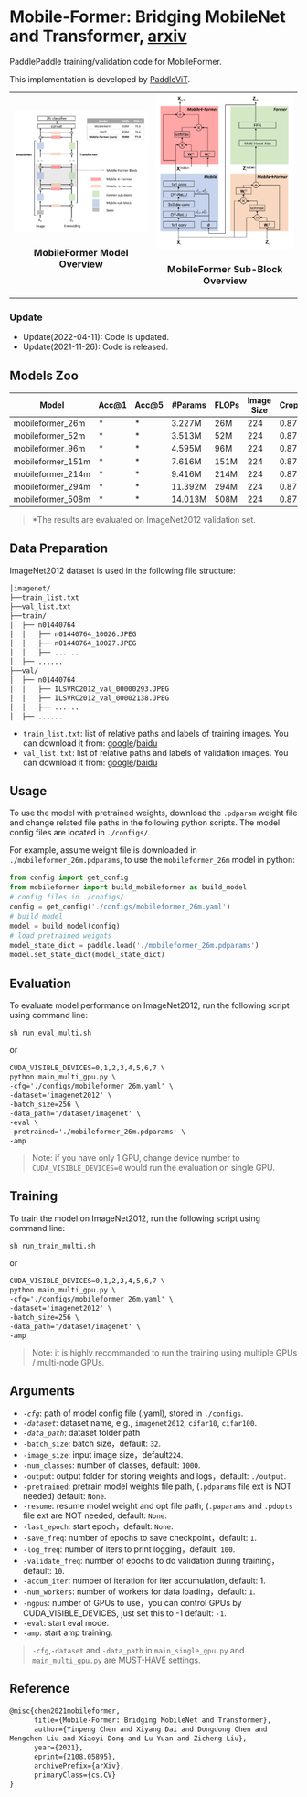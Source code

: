 # Mobile-Former: Bridging MobileNet and Transformer, [arxiv](https://arxiv.org/abs/2108.05895)

PaddlePaddle training/validation code for MobileFormer.

This implementation is developed by [PaddleViT](https://github.com/BR-IDL/PaddleViT.git).

<table>
    <tr>
        <td style="text-align:center">
            <img src='./mobileformer_arch.png'>
            <br>
            <h3>MobileFormer Model Overview</h3>
        </td>
        <td style="text-align:center">
            <img src='./mbileformer_block.png'>
            <br>
            <h3>MobileFormer Sub-Block Overview</h3>
        </td>
    </tr>
</table>

### Update

- Update(2022-04-11): Code is updated.
- Update(2021-11-26): Code is released.

## Models Zoo

| Model                         | Acc@1 | Acc@5 | #Params | FLOPs  | Image Size | Crop_pct | Interpolation | Link         |
|-------------------------------|-------|-------|---------|--------|------------|----------|---------------|--------------|
| mobileformer_26m			| * | * |  3.227M   | 26M    | 224        | 0.875    | bicubic       | * |
| mobileformer_52m   		| * | * |  3.513M   | 52M    | 224        | 0.875    | bicubic       | * |
| mobileformer_96m			| * | * |  4.595M   | 96M    | 224        | 0.875    | bicubic       | * |
| mobileformer_151m  		| * | * |  7.616M   | 151M   | 224        | 0.875    | bicubic       | * |
| mobileformer_214m			| * | * |  9.416M   | 214M  | 224        | 0.875    | bicubic       | * |
| mobileformer_294m   		| * | * | 11.392M   | 294M  | 224        | 0.875    | bicubic       | * |
| mobileformer_508m   		| * | * | 14.013M   | 508M   | 224        | 0.875    | bicubic       | * |

> *The results are evaluated on ImageNet2012 validation set.


## Data Preparation
ImageNet2012 dataset is used in the following file structure:
```
│imagenet/
├──train_list.txt
├──val_list.txt
├──train/
│  ├── n01440764
│  │   ├── n01440764_10026.JPEG
│  │   ├── n01440764_10027.JPEG
│  │   ├── ......
│  ├── ......
├──val/
│  ├── n01440764
│  │   ├── ILSVRC2012_val_00000293.JPEG
│  │   ├── ILSVRC2012_val_00002138.JPEG
│  │   ├── ......
│  ├── ......
```
- `train_list.txt`: list of relative paths and labels of training images. You can download it from: [google](https://drive.google.com/file/d/10YGzx_aO3IYjBOhInKT_gY6p0mC3beaC/view?usp=sharing)/[baidu](https://pan.baidu.com/s/1G5xYPczfs9koDb7rM4c0lA?pwd=a4vm?pwd=a4vm)
- `val_list.txt`: list of relative paths and labels of validation images. You can download it from: [google](https://drive.google.com/file/d/1aXHu0svock6MJSur4-FKjW0nyjiJaWHE/view?usp=sharing)/[baidu](https://pan.baidu.com/s/1TFGda7uBZjR7g-A6YjQo-g?pwd=kdga?pwd=kdga) 


## Usage
To use the model with pretrained weights, download the `.pdparam` weight file and change related file paths in the following python scripts. The model config files are located in `./configs/`.

For example, assume weight file is downloaded in `./mobileformer_26m.pdparams`, to use the `mobileformer_26m` model in python:
```python
from config import get_config
from mobileformer import build_mobileformer as build_model
# config files in ./configs/
config = get_config('./configs/mobileformer_26m.yaml')
# build model
model = build_model(config)
# load pretrained weights
model_state_dict = paddle.load('./mobileformer_26m.pdparams')
model.set_state_dict(model_state_dict)
```

## Evaluation
To evaluate model performance on ImageNet2012, run the following script using command line:
```shell
sh run_eval_multi.sh
```
or
```shell
CUDA_VISIBLE_DEVICES=0,1,2,3,4,5,6,7 \
python main_multi_gpu.py \
-cfg='./configs/mobileformer_26m.yaml' \
-dataset='imagenet2012' \
-batch_size=256 \
-data_path='/dataset/imagenet' \
-eval \
-pretrained='./mobileformer_26m.pdparams' \
-amp
```
> Note: if you have only 1 GPU, change device number to `CUDA_VISIBLE_DEVICES=0` would run the evaluation on single GPU.


## Training
To train the model on ImageNet2012, run the following script using command line:
```shell
sh run_train_multi.sh
```
or
```shell
CUDA_VISIBLE_DEVICES=0,1,2,3,4,5,6,7 \
python main_multi_gpu.py \
-cfg='./configs/mobileformer_26m.yaml' \
-dataset='imagenet2012' \
-batch_size=256 \
-data_path='/dataset/imagenet' \
-amp
```
> Note: it is highly recommanded to run the training using multiple GPUs / multi-node GPUs.




## Arguments
- *`-cfg`*: path of model config file (.yaml), stored in `./configs`.
- *`-dataset`*: dataset name, e.g., `imagenet2012`, `cifar10`, `cifar100`.
- *`-data_path`*: dataset folder path
- `-batch_size`: batch size，default: `32`.
- `-image_size`: input image size，default`224`.
- `-num_classes`: number of classes, default: `1000`.
- `-output`: output folder for storing weights and logs，default: `./output`.
- `-pretrained`: pretrain model weights file path, (`.pdparams` file ext is NOT needed) default: `None`.
- `-resume`: resume model weight and opt file path, (`.paparams` and `.pdopts` file ext are NOT needed, default: `None`.
- `-last_epoch`: start epoch，default: `None`.
- `-save_freq`: number of epochs to save checkpoint，default: `1`.
- `-log_freq`: number of iters to print logging，default: `100`.
- `-validate_freq`: number of epochs to do validation during training，default: `10`.
- `-accum_iter`: number of iteration for iter accumulation, default: 1.
- `-num_workers`: number of workers for data loading，default: `1`.
- `-ngpus`: number of GPUs to use，you can control GPUs by CUDA_VISIBLE_DEVICES, just set this to -1 default: `-1`.
- `-eval`: start eval mode.
- `-amp`: start amp training.

> `-cfg`,`-dataset` and `-data_path` in `main_single_gpu.py` and `main_multi_gpu.py` are MUST-HAVE settings.


## Reference
```
@misc{chen2021mobileformer,
      title={Mobile-Former: Bridging MobileNet and Transformer}, 
      author={Yinpeng Chen and Xiyang Dai and Dongdong Chen and Mengchen Liu and Xiaoyi Dong and Lu Yuan and Zicheng Liu},
      year={2021},
      eprint={2108.05895},
      archivePrefix={arXiv},
      primaryClass={cs.CV}
}
```
